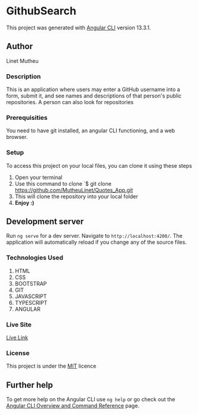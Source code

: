 # GithubSearch

This project was generated with [Angular CLI](https://github.com/angular/angular-cli) version 13.3.1.

## Author

Linet Mutheu

### Description

This is an application where users may enter a GitHub username into a form, submit it, and see names and descriptions of that person's public repositories. A person can also look for repositories

### Prerequisities

You need to have git installed, an angular CLI functioning, and a web browser.

### Setup

To access this project on your local files, you can clone it using these steps

1. Open your terminal
2. Use this command to clone `$ git clone
   https://github.com/MutheuLinet/Quotes_App.git
3. This will clone the repository into your local folder
4. **Enjoy :)**

## Development server

Run `ng serve` for a dev server. Navigate to `http://localhost:4200/`. The application will automatically reload if you change any of the source files.

### Technologies Used

1. HTML
2. CSS
3. BOOTSTRAP
4. GIT
5. JAVASCRIPT
6. TYPESCRIPT
7. ANGULAR

### Live Site

[Live Link](https://mutheulinet.github.io/Github-Search/)

### License

This project is under the [MIT](LICENSE) licence

## Further help

To get more help on the Angular CLI use `ng help` or go check out the [Angular CLI Overview and Command Reference](https://angular.io/cli) page.
